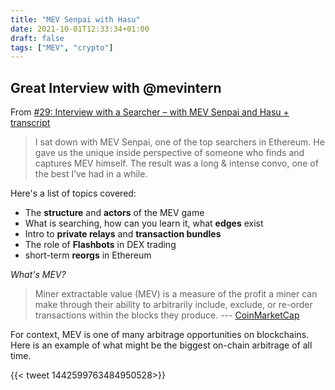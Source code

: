 ```yaml
---
title: "MEV Senpai with Hasu"
date: 2021-10-01T12:33:34+01:00
draft: false
tags: ["MEV", "crypto"]
---
```


## Great Interview with @mevintern

From [#29: Interview with a Searcher – with MEV Senpai and Hasu + transcript](https://uncommoncore.co/29-interview-with-a-searcher-with-mev-senpai-and-hasu/)

> I sat down with MEV Senpai, one of the top searchers in Ethereum. He gave us the unique inside perspective of someone who finds and captures MEV himself. The result was a long & intense convo, one of the best I’ve had in a while.

Here's a list of topics covered:

* The **structure** and **actors** of the MEV game
* What is searching, how can you learn it, what **edges** exist
* Intro to **private relays** and **transaction bundles**
* The role of **Flashbots** in DEX trading
* short-term **reorgs** in Ethereum

*What's MEV?*
> Miner extractable value (MEV) is a measure of the profit a miner can make through their ability to arbitrarily include, exclude, or re-order transactions within the blocks they produce. --- [CoinMarketCap](https://coinmarketcap.com/alexandria/glossary/miner-extractable-value-mev)

For context, MEV is one of many arbitrage opportunities on blockchains. Here is an example of what might be the biggest on-chain arbitrage of all time.

{{< tweet 1442599763484950528>}}
